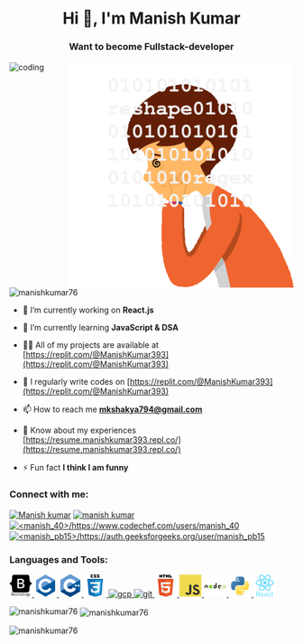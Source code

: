 <h1 align="center">Hi 👋, I'm Manish Kumar</h1>
<h3 align="center"> Want to become Fullstack-developer </h3>
<img align="center" alt="coding" width="1000" src="My profile.gif">
<img align="right" alt="codeing_gif" width="400" src="code-coding.gif">
<p align="left"> <img src="https://komarev.com/ghpvc/?username=manishkumar76&label=Profile%20views&color=0e75b6&style=flat" alt="manishkumar76" /> </p>

- 🔭 I’m currently working on **React.js**

- 🌱 I’m currently learning **JavaScript & DSA**

- 👨‍💻 All of my projects are available at [https://replit.com/@ManishKumar393](https://replit.com/@ManishKumar393)

- 📝 I regularly write codes on [https://replit.com/@ManishKumar393](https://replit.com/@ManishKumar393)

- 📫 How to reach me **mkshakya794@gmail.com**

- 📄 Know about my experiences [https://resume.manishkumar393.repl.co/](https://resume.manishkumar393.repl.co/)

- ⚡ Fun fact **I think I am funny**

<h3 align="left">Connect with me:</h3>
<p align="left">
<a href="https://www.linkedin.com/in/manish-coder-pb15/" target="blank"><img align="center" src="https://raw.githubusercontent.com/rahuldkjain/github-profile-readme-generator/master/src/images/icons/Social/linked-in-alt.svg" alt="Manish kumar" height="30" width="40" /></a>
<a href="https://www.youtube.com/@maxranger1521" target="blank"><img align="center" src="https://raw.githubusercontent.com/rahuldkjain/github-profile-readme-generator/master/src/images/icons/Social/youtube.svg" alt="manish kumar" height="30" width="40" /></a>
<a href="https://www.codechef.com/users/manish_40" target="blank"><img align="center" src="https://cdn.jsdelivr.net/npm/simple-icons@3.1.0/icons/codechef.svg" alt="<manish_40>/https://www.codechef.com/users/manish_40" height="30" width="40" /></a>
<a href="https://auth.geeksforgeeks.org/user/<manish_pb15>/https://auth.geeksforgeeks.org/user/manish_pb15" target="blank"><img align="center" src="https://raw.githubusercontent.com/rahuldkjain/github-profile-readme-generator/master/src/images/icons/Social/geeks-for-geeks.svg" alt="<manish_pb15>/https://auth.geeksforgeeks.org/user/manish_pb15" height="30" width="40" /></a>
</p>

<h3 align="left">Languages and Tools:</h3>
<p align="left"> <a href="https://getbootstrap.com" target="_blank" rel="noreferrer"> <img src="https://raw.githubusercontent.com/devicons/devicon/master/icons/bootstrap/bootstrap-plain-wordmark.svg" alt="bootstrap" width="40" height="40"/> </a> <a href="https://www.cprogramming.com/" target="_blank" rel="noreferrer"> <img src="https://raw.githubusercontent.com/devicons/devicon/master/icons/c/c-original.svg" alt="c" width="40" height="40"/> </a> <a href="https://www.w3schools.com/cpp/" target="_blank" rel="noreferrer"> <img src="https://raw.githubusercontent.com/devicons/devicon/master/icons/cplusplus/cplusplus-original.svg" alt="cplusplus" width="40" height="40"/> </a> <a href="https://www.w3schools.com/css/" target="_blank" rel="noreferrer"> <img src="https://raw.githubusercontent.com/devicons/devicon/master/icons/css3/css3-original-wordmark.svg" alt="css3" width="40" height="40"/> </a> <a href="https://cloud.google.com" target="_blank" rel="noreferrer"> <img src="https://www.vectorlogo.zone/logos/google_cloud/google_cloud-icon.svg" alt="gcp" width="40" height="40"/> </a> <a href="https://git-scm.com/" target="_blank" rel="noreferrer"> <img src="https://www.vectorlogo.zone/logos/git-scm/git-scm-icon.svg" alt="git" width="40" height="40"/> </a> <a href="https://www.w3.org/html/" target="_blank" rel="noreferrer"> <img src="https://raw.githubusercontent.com/devicons/devicon/master/icons/html5/html5-original-wordmark.svg" alt="html5" width="40" height="40"/> </a> <a href="https://developer.mozilla.org/en-US/docs/Web/JavaScript" target="_blank" rel="noreferrer"> <img src="https://raw.githubusercontent.com/devicons/devicon/master/icons/javascript/javascript-original.svg" alt="javascript" width="40" height="40"/> </a> <a href="https://nodejs.org" target="_blank" rel="noreferrer"> <img src="https://raw.githubusercontent.com/devicons/devicon/master/icons/nodejs/nodejs-original-wordmark.svg" alt="nodejs" width="40" height="40"/> </a> <a href="https://www.python.org" target="_blank" rel="noreferrer"> <img src="https://raw.githubusercontent.com/devicons/devicon/master/icons/python/python-original.svg" alt="python" width="40" height="40"/> </a> <a href="https://reactjs.org/" target="_blank" rel="noreferrer"> <img src="https://raw.githubusercontent.com/devicons/devicon/master/icons/react/react-original-wordmark.svg" alt="react" width="40" height="40"/> </a> </p>

<p><img align="left" src="https://github-readme-stats.vercel.app/api/top-langs?username=manishkumar76&show_icons=true&locale=en&layout=compact" alt="manishkumar76" /></p>

<p>&nbsp;<img align="center" src="https://github-readme-stats.vercel.app/api?username=manishkumar76&show_icons=true&locale=en" alt="manishkumar76" /></p>

<p><img align="center" src="https://github-readme-streak-stats.herokuapp.com/?user=manishkumar76&" alt="manishkumar76" /></p>
